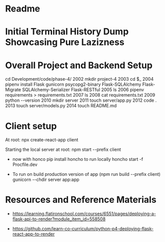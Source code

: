 # Readme

# Initial Terminal History Dump Showcasing Pure Lazizness

# Overall Project and Backend Setup
cd Development/code/phase-4/
 2002  mkdir project-4
 2003  cd $_
 2004  pipenv install Flask gunicorn psycopg2-binary Flask-SQLAlchemy Flask-Migrate SQLAlchemy-Serializer Flask-RESTful
 2005  ls
 2006  pipenv requirements > requirements.txt
 2007  ls
 2008  cat requirements.txt
 2009  python --version
 2010  mkdir server
 2011  touch server/app.py
 2012  code .
 2013  touch server/models.py
 2014  touch README.md

 # Client setup
 At root: npx create-react-app client

 Starting the local server at root: npm start --prefix client

 - now with honco pip install honcho
 to run locally honcho start -f Procfile.dev

 - To run on build production version of app (npm run build --prefix client)
 gunicorn --chdir server app:app

 # Resources and Reference Materials
 - https://learning.flatironschool.com/courses/6551/pages/deploying-a-flask-api-to-render?module_item_id=558508

 - https://github.com/learn-co-curriculum/python-p4-deploying-flask-react-app-to-render
